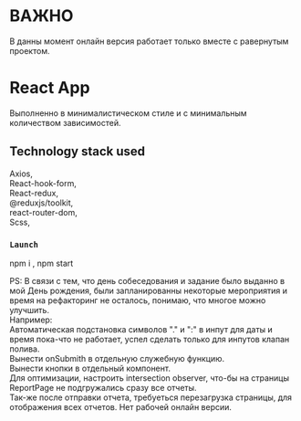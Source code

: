 # ВАЖНО
В данны момент онлайн версия работает только вместе с равернутым проектом. 

# React App
Выполненно в минималистическом стиле и с минимальным количеством зависимостей.

## Technology stack used

Axios,  
React-hook-form,  
React-redux,  
@reduxjs/toolkit,  
react-router-dom,    
Scss,  

### `Launch`

npm i , npm start

PS: В связи с тем, что день собеседования и задание было выданно в мой День рождения, были запланированны некоторые мероприятия и время на рефакторинг не осталось, понимаю, что многое можно улучшить.   
Например:  
Автоматическая подстановка символов "." и ":" в инпут для даты и время пока-что не работает, успел сделать только для инпутов клапан полива.  
Вынести onSubmith в отдельную служебную функцию.  
Вынести кнопки в отдельный компонент.  
Для оптимизации, настроить intersection observer, что-бы на страницы ReportPage не подгружались сразу все отчеты.  
Так-же после отправки отчета, требуеться перезагрузка страницы, для отображения всех отчетов.
Нет рабочей онлайн версии.





